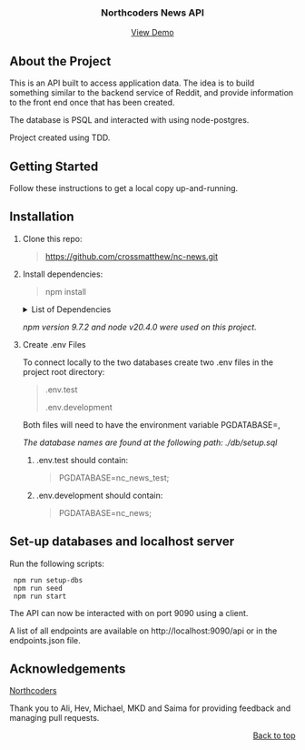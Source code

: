  <a name="readme-start"></a>
 <h3 align="center"> Northcoders News API</h3>


<p align="center">
<a href="https://nc-news-js3f.onrender.com/api">View Demo</a>
</p>

## About the Project

This is an API built to access application data. The idea is to build something similar to the backend service of Reddit, and provide information to the front end once that has been created.

The database is PSQL and interacted with using node-postgres.

Project created using TDD.

## Getting Started
Follow these instructions to get a local copy up-and-running.

## Installation

1) Clone this repo: 
    > https://github.com/crossmatthew/nc-news.git

2) Install dependencies:
    > npm install
    <details>
    <summary>List of Dependencies</summary>

    dependencies:

            pg-format 1.0.4
            dotenv: 16.0.0
            express: 4.18.2
            pg: 8.7.3

    devDependencies:
        
            husky: 8.0.2
            jest: 27.5.1
            jest-extended: 2.0.0
            jest-sorted: 1.0.14
            supertest: 6.3.3
    </details>

    _npm version 9.7.2 and node v20.4.0 were used on this project._

3) Create .env Files

    To connect locally to the two databases create two .env files in the project root directory:
    > .env.test
    >
    >.env.development
    
    Both files will need to have the environment variable PGDATABASE=,

    _The database names are found at the following path: ./db/setup.sql_

    1) .env.test should contain:
        
        > PGDATABASE=nc_news_test;
    2) .env.development should contain:
    
        > PGDATABASE=nc_news;

## Set-up databases and localhost server

Run the following scripts:

     npm run setup-dbs  
     npm run seed
     npm run start


The API can now be interacted with on port 9090 using a client. 

A list of all endpoints are available on http://localhost:9090/api or in the endpoints.json file.

## Acknowledgements

[Northcoders](https://northcoders.com)

Thank you to Ali, Hev, Michael, MKD and Saima for providing feedback and managing pull requests.

<p align="right"><a href="readme-start">Back to top</a></p>